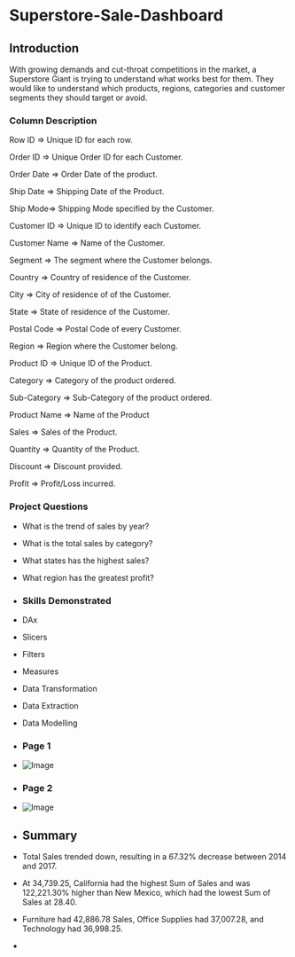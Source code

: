 # Superstore-Sale-Dashboard

## Introduction

With growing demands and cut-throat competitions in the market, a Superstore Giant is trying to understand what works best for them. They would like to understand which products, regions, categories and customer segments they should target or avoid.

### Column Description

Row ID => Unique ID for each row.

Order ID => Unique Order ID for each Customer.

Order Date => Order Date of the product.

Ship Date => Shipping Date of the Product.

Ship Mode=> Shipping Mode specified by the Customer.

Customer ID => Unique ID to identify each Customer.

Customer Name => Name of the Customer.

Segment => The segment where the Customer belongs.

Country => Country of residence of the Customer.

City => City of residence of of the Customer.

State => State of residence of the Customer.

Postal Code => Postal Code of every Customer.

Region => Region where the Customer belong.

Product ID => Unique ID of the Product.

Category => Category of the product ordered.

Sub-Category => Sub-Category of the product ordered.

Product Name => Name of the Product

Sales => Sales of the Product.

Quantity => Quantity of the Product.

Discount => Discount provided.

Profit => Profit/Loss incurred.

### Project Questions
- What is the trend of sales by year?
- What is the total sales by category?
- What states has the highest sales?
- What region has the greatest profit?

- ### Skills Demonstrated
- DAx
- Slicers
- Filters
- Measures
- Data Transformation
- Data Extraction
- Data Modelling

- ### Page 1
- ![Image](https://github.com/user-attachments/assets/1d90be15-f9cb-4e59-ab6e-7b7115195ceb)

- ### Page 2
- ![Image](https://github.com/user-attachments/assets/cf578d17-6a31-422b-953c-a62b6ebe6e9c)

- ## Summary
- Total Sales trended down, resulting in a 67.32% decrease between 2014 and 2017.
- ﻿At 34,739.25, California had the highest Sum of Sales and was 122,221.30% higher than New Mexico, which had the lowest Sum of Sales at 28.40.

- Furniture had 42,886.78 Sales, Office Supplies had 37,007.28, and Technology had 36,998.25.

- 





